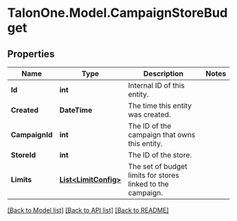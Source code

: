 # TalonOne.Model.CampaignStoreBudget
## Properties

Name | Type | Description | Notes
------------ | ------------- | ------------- | -------------
**Id** | **int** | Internal ID of this entity. | 
**Created** | **DateTime** | The time this entity was created. | 
**CampaignId** | **int** | The ID of the campaign that owns this entity. | 
**StoreId** | **int** | The ID of the store. | 
**Limits** | [**List&lt;LimitConfig&gt;**](LimitConfig.md) | The set of budget limits for stores linked to the campaign. | 

[[Back to Model list]](../README.md#documentation-for-models) [[Back to API list]](../README.md#documentation-for-api-endpoints) [[Back to README]](../README.md)

